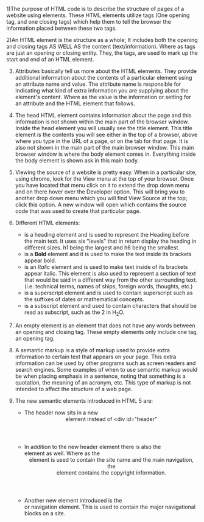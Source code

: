 1)The purpose of HTML code is to describe the structure of pages of a website using elements. These HTML elements utilize tags (One opening tag, and one closing tags) which help them to tell the browser the information placed between these two tags.

2)An HTML element is the structure as a whole; It includes both the opening and closing tags AS WELL AS the content (text/information). Where as tags are just an opening or closing entity. They, the tags, are used to mark up the start and end of an HTML element.   

3) Attributes basically tell us more about the HTML elements. They provide additional information about the contents of a particular element using an attribute name and value. The attribute name is responsible for indicating what kind of extra information you are supplying about the element's content. Where as the value is the information or setting for an attribute and the HTML element that follows.  

4) The head HTML element contains information about the page and this information is not shown within the main part of the browser window. Inside the head element you will usually see the title element. This title element is the contents you will see either in the top of a browser, above where you type in the URL of a page, or on the tab for that page. It is also not shown in the main part of the main browser window. This main browser window is where the body element comes in. Everything inside the body element is shown ask in this main body.

5) Viewing the source of a website is pretty easy. When in a particular site, using chrome, look for the View menu at the top of your browser. Once you have located that menu click on it to extend the drop down menu and on there hover over the Developer option. This will bring you to another drop down menu which you will find View Source at the top; click this option. A new window will open which contains the source code that was used to create that particular page.

6) Different HTML elements:
      - <h></h> is a heading element and is used to represent the Heading before the main text. It uses six "levels" that in return display the heading in different sizes. h1 being the largest and h6 being the smallest.
      - <b></b> is a <b>Bold</b> element and it is used to make the text inside its brackets appear bold.
      - <i></i> is an <i>Italic</i> element and is used to make text inside of its brackets appear italic. This element is also used to represent a section of text that would be said in a different way from the other surrounding text. (i.e. technical terms, names of ships, foreign words, thoughts, etc.)
      - <sup></sup> is a superscript element and is used to contain superscript such as the suffixes of dates or mathematical concepts.
      - <sub></sub> is a subscript element and used to contain characters that should be read as subscript, such as the 2 in H<sub>2</sub>O.

7) An empty element is an element that does not have any words between an opening and closing tag. These empty elements only include one tag, an opening tag.

8) A semantic markup is a style of markup used to provide extra information to certain text that appears on your page. This extra information can be used by other programs such as screen readers and search engines. Some examples of when to use semantic markup would be when placing emphasis in a sentence, noting that something is a quotation, the meaning of an acronym, etc. This type of markup is not intended to affect the structure of a web page.

9)  The new semantic elements introduced in HTML 5 are:
    - The header now sits in a new <header> element instead of <div id="header"
    - In addition to the new header element there is also the <footer> element as well. Where as the <header> element is used to contain the site name and the main navigation, the <footer> element contains the copyright information.
    - Another new element introduced is the <nav> or navigation element. This is used to contain the major navigational blocks on a site.
